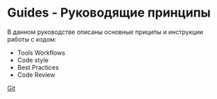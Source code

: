 # Guides - Руководящие принципы

В данном руководстве описаны основные приципы и инструкции работы с кодом:
 - Tools Workflows
 - Code style
 - Best Practices
 - Code Review

[Git](git.md)

